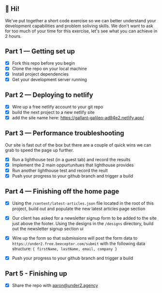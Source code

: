 ## 👋 Hi!

We've put together a short code exercise so we can better understand your development capabilities and problem soliving skills. We don't want to ask for too much of your time for this exercise, let's see what you can achieve in 2 hours.

## Part 1 — Getting set up

-   [x] Fork this repo before you begin
-   [x] Clone the repo on your local machine
-   [x] Install project dependencies
-   [x] Get your development server running

## Part 2 — Deploying to netlify

-   [x] Wire up a free netlify account to your git repo
-   [x] build the next project to a new netlify site
-   [x] add the site name here: https://gallant-galileo-ad94e2.netlify.app/

## Part 3 — Performance troubleshooting

Our site is fast out of the box but there are a couple of quick wins we can grab to speed the page up further.

-   [x] Run a lighthouse test (in a guest tab) and record the results
-   [x] Implement the 2 main oppurtunitues that lighthouse provides
-   [x] Run another lighthouse test and record the reult
-   [x] Push your progress to your github branch and trigger a build

## Part 4 — Finishing off the home page

-   [x] Using the `/content/latest-articles.json` file located in the root of this project, build out and populate the new latest articles page section
-   [x] Our client has asked for a newsletter signup form to be added to the site just above the footer. Using the designs in the `/designs` directory, build out the newsletter signup section ui

-   [x] Wire up the form so that submissions will post the form data to `https://under2.free.beeceptor.com/submit` with the following data structure:
        `{ firstName, lastName, email, company }`
-   [x] Push your progress to your github branch and trigger a build

## Part 5 - Finishing up

-   [x] Share the repo with aaron@under2.agency
